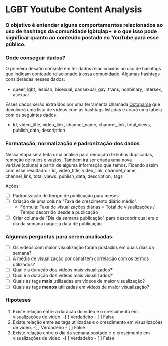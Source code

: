 # LGBT Youtube Content Analysis
### O objetivo é entender alguns comportamentos relacionados ao uso de hashtags da comunidade lgbtqiap+ e o que isso pode significar quanto ao conteúdo postado no YouTube para esse público.

### **Onde conseguir dados?**
O primeiro desafio consiste em ter dados relacionados ao uso de hashtags que indicam conteúdo relacionado à essa comunidade. Algumas hashtags consideradas nesses dados:	
	
- queer, lgbt, lesbian, bisexual, pansexual, gay, trans, nonbinary, intersex, asexual

Esses dados serão extraídos por uma ferramenta chamada [Octoparse](octoparse.com/) que devolverá uma lista de vídeos com as hashtags listadas e criará uma tabela com os seguintes dados:

- Id, video_title, video_link, channel_name, channel_link, total_views, publish_data, description
	

### **Formatação, normalização e padronização dos dados**
Nessa etapa será feita uma análise para remoção de linhas duplicadas, remoção de nulos e vazios. Também irá ser criada uma nova variável(coluna) a partir de alguma informação que temos. Ficando assim com esse resultado:
	- Id, video_title, video_link, channel_name, channel_link, total_views, publish_data, description, tags

Ações:
- [ ] Padronização de tempo de publicação para meses
- [ ] Criação de uma coluna "Taxa de crescimento diário médio". 
	- Fórmula: Taxa de visualizações diárias = Total de visualizações / Tempo decorrido desde a publicação
- [ ] Criar coluna de "Dia da semana publicação" para descobrir qual era o dia da semana naquela data de públicação

### Algumas perguntas para serem analisadas
- [ ] Os vídeos com maior visualização foram postados em quais dias da semana?
- [ ] A média de visualização por canal tem correlação com os termos utilizados?
- [ ] Qual é a duração dos vídeos mais visualizados?
- [ ] Qual é a duração dos vídeos mais visualizados?
- [ ] Quais as tags **mais** utilizadas em vídeos de maior visualização?
- [ ] Quais as tags **menos** utilizadas em vídeos de maior visualização?

### Hipoteses
1. Existe relação entre a duração do vídeo e o crescimento em visualizações de vídeo. -[ ] Verdadeiro - [ ] False
2. Existe relação entre as tags utilizadas e o crescimento em visualizações de vídeo. -[ ] Verdadeiro - [ ] False
3. Existe relação entre o dia da semana postado e o crescimento em visualizações de vídeo. -[ ] Verdadeiro - [ ] False
